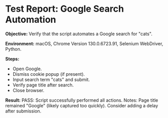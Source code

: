 # Test Report: Google Search Automation

**Objective:** Verify that the script automates a Google search for "cats".

**Environment:** macOS, Chrome Version 130.0.6723.91, Selenium WebDriver, Python.

**Steps:**

- Open Google.
- Dismiss cookie popup (if present).
- Input search term "cats" and submit.
- Verify page title after search.
- Close browser.

**Result:**
PASS: Script successfully performed all actions.
Notes: Page title remained "Google" (likely captured too quickly). Consider adding a delay after submission.